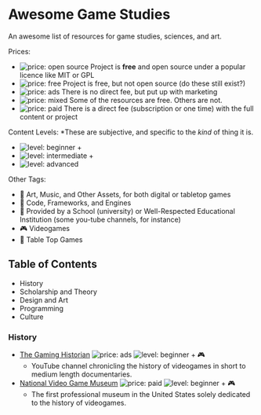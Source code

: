 # Awesome Game Studies
An awesome list of resources for game studies, sciences, and art.

Prices:
- ![price: open source](https://img.shields.io/badge/price-open%20source-brightgreen.svg) Project is **free** and open source under a popular licence like MIT or GPL
- ![price: free](https://img.shields.io/badge/price-free-green.svg) Project is free, but not open source (do these still exist?)
- ![price: ads](https://img.shields.io/badge/price-ads-yellowgreen.svg) There is no direct fee, but put up with marketing
- ![price: mixed](https://img.shields.io/badge/price-mixed-yellow.svg) Some of the resources are free. Others are not.
- ![price: paid](https://img.shields.io/badge/price-paid-orange.svg) There is a direct fee (subscription or one time) with the full content or project

Content Levels:
*These are subjective, and specific to the *kind* of thing it is.
- ![level: beginner +](https://img.shields.io/badge/level-beginner-blue.svg)
- ![level: intermediate +](https://img.shields.io/badge/level-intermediate-ff69b4.svg)
- ![level: advanced](https://img.shields.io/badge/level-advanced-lightgrey.svg)

Other Tags:
- :art: Art, Music, and Other Assets, for both digital or tabletop games
- :floppy_disk: Code, Frameworks, and Engines
- :school: Provided by a School (university) or Well-Respected Educational Institution (some you-tube channels, for instance)
- :video_game: Videogames
- :game_die: Table Top Games

## Table of Contents
- History
- Scholarship and Theory
- Design and Art
- Programming
- Culture

### History
- [The Gaming Historian](https://www.youtube.com/channel/UCnbvPS_rXp4PC21PG2k1UVg)
![price: ads](https://img.shields.io/badge/price-ads-yellowgreen.svg)
![level: beginner +](https://img.shields.io/badge/level-beginner-blue.svg)
:video_game:
    - YouTube channel chronicling the history of videogames in short to medium length documentaries.
- [National Video Game Museum](http://www.nvmusa.org/)
![price: paid](https://img.shields.io/badge/price-paid-orange.svg)
![level: beginner +](https://img.shields.io/badge/level-beginner-blue.svg)
:video_game:
    - The first professional museum in the United States solely dedicated to the history of videogames.



